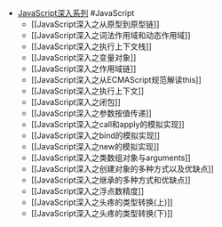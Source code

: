 - [JavaScript深入系列](https://github.com/mqyqingfeng/Blog) #JavaScript
	- [[JavaScript深入之从原型到原型链]]
	- [[JavaScript深入之词法作用域和动态作用域]]
	- [[JavaScript深入之执行上下文栈]]
	- [[JavaScript深入之变量对象]]
	- [[JavaScript深入之作用域链]]
	- [[JavaScript深入之从ECMAScript规范解读this]]
	- [[JavaScript深入之执行上下文]]
	- [[JavaScript深入之闭包]]
	- [[JavaScript深入之参数按值传递]]
	- [[JavaScript深入之call和apply的模拟实现]]
	- [[JavaScript深入之bind的模拟实现]]
	- [[JavaScript深入之new的模拟实现]]
	- [[JavaScript深入之类数组对象与arguments]]
	- [[JavaScript深入之创建对象的多种方式以及优缺点]]
	- [[JavaScript深入之继承的多种方式和优缺点]]
	- [[JavaScript深入之浮点数精度]]
	- [[JavaScript深入之头疼的类型转换(上)]]
	- [[JavaScript深入之头疼的类型转换(下)]]